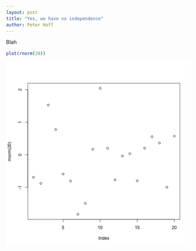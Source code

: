 ```yaml
---
layout: post
title: "Yes, we have no independence"
author: Peter Hoff
---
```


Blah 



```r
plot(rnorm(20)) 
```

![plot of chunk unnamed-chunk-1](/figure/source/2016-09-01-rcind/unnamed-chunk-1-1.png)


